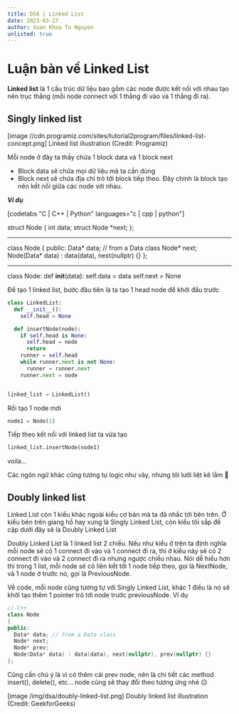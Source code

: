 ```yaml
---
title: DSA | Linked List
date: 2023-03-27
author: Xuan Khoa Tu Nguyen
unlisted: true
---
```


# Luận bàn về Linked List

**Linked list** là 1 cấu trúc dữ liệu bao gồm các node được kết nối với nhau tạo nên trục thẳng
(mỗi node connect với 1 thằng đi vào và 1 thằng đi ra).

## Singly linked list

[image //cdn.programiz.com/sites/tutorial2program/files/linked-list-concept.png]
  Linked list illustration (Credit: Programiz)

Mỗi node ở đây ta thấy chứa 1 block data và 1 block next

- Block data sẽ chứa mọi dữ liệu mà ta cần dùng
- Block next sẽ chứa địa chỉ trỏ tới block tiếp theo. Đây chính là block tạo nên kết nối giữa các
node với nhau.

***Ví dụ***

[codetabs "C | C++ | Python" languages="c | cpp | python"]

  struct Node {
      int data;
      struct Node *next;
  };

  ---
  class Node {
  public:
      Data* data; // from a Data class
      Node* next;
      Node(Data* data) : data(data), next(nullptr) {}
  };

  ---
  class Node:
      def __init__(data):
          self.data = data
          self.next = None

Để tạo 1 linked list, bước đâu tiên là ta tạo 1 head node để khởi đầu trước

```python
class LinkedList:
  def __init__():
    self.head = None

  def insertNode(node):
    if self.head is None:
      self.head = node
      return
    runner = self.head
    while runner.next is not None:
      runner = runner.next
    runner.next = node


linked_list = LinkedList()
```

Rồi tạo 1 node mới

```py
node1 = Node(1)
```

Tiếp theo kết nối với linked list ta vừa tạo

```py
linked_list.insertNode(node1)
```

voila...

Các ngôn ngữ khác cũng tương tự logic như vây, nhưng tôi lưởi liệt kê lắm 🐧

## Doubly linked list

Linked List còn 1 kiểu khác ngoài kiểu cơ bản mà ta đã nhắc tới bên trên. Ở kiểu bên trên giang hồ
hay xưng là Singly Linked List, còn kiểu tôi sắp đề cập dưới đây sẽ là Doubly Linked List

Doubly Linked List là 1 linked list 2 chiều. Nếu như kiểu ở trên ta định nghĩa mỗi node sẽ có 1
connect đi vào và 1 connect đi ra, thì ở kiểu này sẽ có 2 connect đi vào và 2 connect đi ra nhưng
ngược chiều nhau. Nói dễ hiểu hơn thì trong 1 list, mỗi node sẽ có liên kết tới 1 node tiếp theo,
gọi là NextNode, và 1 node ở trước nó, gọi là PreviousNode.

Về code, mỗi node cũng tương tự với Singly Linked List, khác 1 điều là nó sẽ khởi tạo thêm 1 pointer
trỏ tới node trước previousNode. Ví dụ

```cpp
// C++
class Node
{
public:
  Data* data; // from a Data class
  Node* next;
  Node* prev;
  Node(Data* data) : data(data), next(nullptr), prev(nullptr) {}
};
```

Cũng cần chú ý là vì có thêm cái prev node, nên là chi tiết các method insert(), delete(), etc...
node cũng sẽ thay đổi theo tương ứng nhé 😐

[image /img/dsa/doubly-linked-list.png]
  Doubly linked list illustration (Credit: GeekforGeeks)
